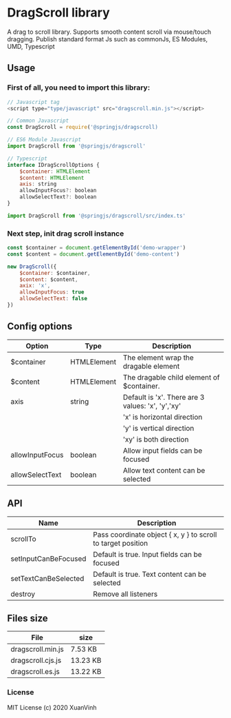 # DragScroll library

A drag to scroll library. Supports smooth content scroll via mouse/touch dragging. Publish standard format Js such as commonJs, ES Modules, UMD, Typescript

## Usage

### First of all, you need to import this library:

```js
// Javascript tag
<script type="type/javascript" src="dragscroll.min.js"></script>
```

```js
// Common Javascript
const DragScroll = require('@springjs/dragscroll)
```

```js
// ES6 Module Javascript
import DragScroll from '@springjs/dragscroll'
```

```js
// Typescript
interface IDragScrollOptions {
    $container: HTMLElement
    $content: HTMLElement
    axis: string
    allowInputFocus?: boolean
    allowSelectText?: boolean
}

import DragScroll from '@springjs/dragscroll/src/index.ts'
```

### Next step, init drag scroll instance

```js
const $container = document.getElementById('demo-wrapper')
const $content = document.getElementById('demo-content')

new DragScroll({
    $container: $container,
    $content: $content,
    axix: 'x',
    allowInputFocus: true
    allowSelectText: false
})
```

## Config options

| Option          | Type        | Description                                       |
| --------------- | ----------- | ------------------------------------------------- |
| \$container     | HTMLElement | The element wrap the dragable element             |
| \$content       | HTMLElement | The dragable child element of \$container.        |
| axis            | string      | Default is 'x'. There are 3 values: 'x', 'y','xy' |
|                 |             | 'x' is horizontal direction                       |
|                 |             | 'y' is vertical direction                         |
|                 |             | 'xy' is both direction                            |
| allowInputFocus | boolean     | Allow input fields can be focused                 |
| allowSelectText | boolean     | Allow text content can be selected                |

## API

| Name                 | Description                                                  |
| -------------------- | ------------------------------------------------------------ |
| scrollTo             | Pass coordinate object { x, y } to scroll to target position |
| setInputCanBeFocused | Default is true. Input fields can be focused                 |
| setTextCanBeSelected | Default is true. Text content can be selected                |
| destroy              | Remove all listeners                                         |

## Files size

| File              | size     |
| ----------------- | -------- |
| dragscroll.min.js | 7.53 KB  |
| dragscroll.cjs.js | 13.23 KB |
| dragscroll.es.js  | 13.22 KB |

### License

MIT License (c) 2020 XuanVinh
